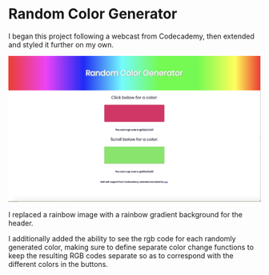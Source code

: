 # Random Color Generator

I began this project following a webcast from Codecademy, then extended and styled it further on my own.

![Screenshot of site](random-color-generator.png)

I replaced a rainbow image with a rainbow gradient background for the header.

I additionally added the ability to see the rgb code for each randomly generated color, making sure to define separate color change functions to keep the resulting RGB codes separate so as to correspond with the different colors in the buttons.
